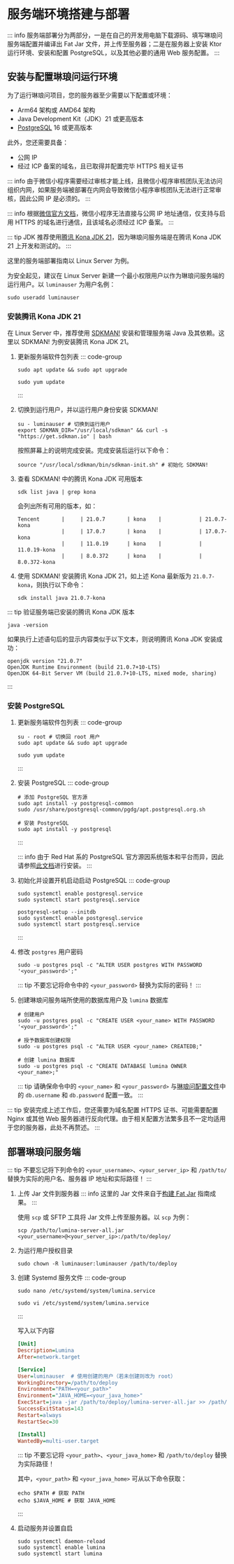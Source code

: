 # 服务端环境搭建与部署 <Badge type="tip" text="尚未完成" />

::: info
服务端部署分为两部分，一是在自己的开发用电脑下载源码、填写琳琅问服务端配置并编译出 Fat Jar 文件，并上传至服务器；二是在服务器上安装 Ktor 运行环境、安装和配置 PostgreSQL，以及其他必要的通用 Web 服务配置。
:::

## 安装与配置琳琅问运行环境

为了运行琳琅问项目，您的服务器至少需要以下配置或环境：

- Arm64 架构或 AMD64 架构
- Java Development Kit（JDK）21 或更高版本
- [PostgreSQL](https://www.postgresql.org/) 16 或更高版本

此外，您还需要具备：

- 公网 IP
- 经过 ICP 备案的域名，且已取得并配置完毕 HTTPS 相关证书

::: info
由于微信小程序需要经过审核才能上线，且微信小程序审核团队无法访问组织内网，如果服务端被部署在内网会导致微信小程序审核团队无法进行正常审核，因此公网 IP 是必须的。
:::

::: info
根据[微信官方文档](https://developers.weixin.qq.com/miniprogram/dev/framework/ability/network.html)，微信小程序无法直接与公网 IP 地址通信，仅支持与启用 HTTPS 的域名进行通信，且该域名必须经过 ICP 备案。
:::

::: tip
JDK 推荐使用[腾讯 Kona JDK 21](https://github.com/Tencent/TencentKona-21)，因为琳琅问服务端是在腾讯 Kona JDK 21 上开发和测试的。
:::

这里的服务端部署指南以 Linux Server 为例。

为安全起见，建议在 Linux Server 新建一个最小权限用户以作为琳琅问服务端的运行用户。以 `luminauser` 为用户名例：

```Shell
sudo useradd luminauser
```

### 安装腾讯 Kona JDK 21

在 Linux Server 中，推荐使用 [SDKMAN!](https://sdkman.io/) 安装和管理服务端 Java 及其依赖。这里以 SDKMAN! 为例安装腾讯 Kona JDK 21。

1. 更新服务端软件包列表
    ::: code-group
    ```Shell [Debian 系]
    sudo apt update && sudo apt upgrade
    ```

    ```Shell [Red Hat 系]
    sudo yum update
    ```
    :::
2. 切换到运行用户，并以运行用户身份安装 SDKMAN!
    ```Shell
    su - luminauser # 切换到运行用户
    export SDKMAN_DIR="/usr/local/sdkman" && curl -s "https://get.sdkman.io" | bash
    ```

    按照屏幕上的说明完成安装。完成安装后运行以下命令：
    
    ```Shell
    source "/usr/local/sdkman/bin/sdkman-init.sh" # 初始化 SDKMAN!
    ```
3. 查看 SDKMAN! 中的腾讯 Kona JDK 可用版本
    ```Shell
    sdk list java | grep kona
    ```
   
    会列出所有可用的版本，如：

    ```Text
    Tencent       |     | 21.0.7       | kona    |            | 21.0.7-kona
                  |     | 17.0.7       | kona    |            | 17.0.7-kona
                  |     | 11.0.19      | kona    |            | 11.0.19-kona
                  |     | 8.0.372      | kona    |            | 8.0.372-kona
    ```
4. 使用 SDKMAN! 安装腾讯 Kona JDK 21，如上述 Kona 最新版为 `21.0.7-kona`，则执行以下命令：
    ```Shell
    sdk install java 21.0.7-kona
    ```

::: tip
验证服务端已安装的腾讯 Kona JDK 版本

```Shell
java -version
```

如果执行上述语句后的显示内容类似于以下文本，则说明腾讯 Kona JDK 安装成功：

```Text
openjdk version "21.0.7"
OpenJDK Runtime Environment (build 21.0.7+10-LTS)
OpenJDK 64-Bit Server VM (build 21.0.7+10-LTS, mixed mode, sharing)
```
:::

### 安装 PostgreSQL

1. 更新服务端软件包列表
    ::: code-group
    ```Shell [Debian 系]
    su - root # 切换回 root 用户 
    sudo apt update && sudo apt upgrade
    ```

    ```Shell [Red Hat 系]
    sudo yum update
    ```
    :::
2. 安装 PostgreSQL
    ::: code-group
    ```Shell [Debian 系]
    # 添加 PostgreSQL 官方源
    sudo apt install -y postgresql-common
    sudo /usr/share/postgresql-common/pgdg/apt.postgresql.org.sh
    
    # 安装 PostgreSQL
    sudo apt install -y postgresql
    ```
    :::
    
    ::: info
    由于 Red Hat 系的 PostgreSQL 官方源因系统版本和平台而异，因此请参照[此文档](https://www.postgresql.org/download/linux/redhat/)进行安装。
    :::
3. 初始化并设置开机启动启动 PostgreSQL
    ::: code-group
    ```Shell [Debian 系]
    sudo systemctl enable postgresql.service
    sudo systemctl start postgresql.service
    ```

    ```Shell [Red Hat 系]
    postgresql-setup --initdb
    sudo systemctl enable postgresql.service
    sudo systemctl start postgresql.service
    ```
   :::
4. 修改 `postgres` 用户密码
    ```Shell
    sudo -u postgres psql -c "ALTER USER postgres WITH PASSWORD '<your_password>';"
    ```
    
    ::: tip
    不要忘记将命令中的 `<your_password>` 替换为实际的密码！
    :::
5. 创建琳琅问服务端所使用的数据库用户及 `lumina` 数据库
    ```Shell
    # 创建用户
    sudo -u postgres psql -c "CREATE USER <your_name> WITH PASSWORD '<your_password>';"

    # 授予数据库创建权限
    sudo -u postgres psql -c "ALTER USER <your_name> CREATEDB;"
    
    # 创建 lumina 数据库
    sudo -u postgres psql -c "CREATE DATABASE lumina OWNER <your_name>;"
    ```

   ::: tip
   请确保命令中的 `<your_name>` 和 `<your_password>` 与[琳琅问配置文件](./build-fat-jar#下载源码并填写配置)中的 `db.username` 和 `db.password` 配置一致。
   :::

::: tip
安装完成上述工作后，您还需要为域名配置 HTTPS 证书、可能需要配置 Nginx 或其他 Web 服务器进行反向代理。由于相关配置方法繁多且不一定均适用于您的服务器，此处不再赘述。
:::

## 部署琳琅问服务端

::: tip
不要忘记将下列命令的 `<your_username>`、`<your_server_ip>` 和 `/path/to/` 替换为实际的用户名、服务器 IP 地址和实际路径！
:::

1. 上传 Jar 文件到服务器
    ::: info
    这里的 Jar 文件来自于[构建 Fat Jar](./build-fat-jar.md) 指南成果。
    :::
    
    使用 `scp` 或 SFTP 工具将 Jar 文件上传至服务器。以 `scp` 为例：

    ```Shell
    scp /path/to/lumina-server-all.jar <your_username>@<your_server_ip>:/path/to/deploy/
    ```
2. 为运行用户授权目录
    ```Shell
    sudo chown -R luminauser:luminauser /path/to/deploy
    ```
3. 创建 Systemd 服务文件
    ::: code-group
    ```Shell [Debian 系]
    sudo nano /etc/systemd/system/lumina.service
    ```
   
    ```Shell [Red Hat 系]
    sudo vi /etc/systemd/system/lumina.service
    ```
    :::

    写入以下内容

    ```Ini
    [Unit]
    Description=Lumina
    After=network.target

    [Service]
    User=luminauser  # 使用创建的用户（若未创建则改为 root）
    WorkingDirectory=/path/to/deploy
    Environment="PATH=<your_path>"
    Environment="JAVA_HOME=<your_java_home>"
    ExecStart=java -jar /path/to/deploy/lumina-server-all.jar >> /path/to/deploy/lumina.log 2>&1 # 启动服务并重定向日志
    SuccessExitStatus=143
    Restart=always
    RestartSec=30

    [Install]
    WantedBy=multi-user.target
    ```
   
    ::: tip
    不要忘记将 `<your_path>`、`<your_java_home>` 和 `/path/to/deploy` 替换为实际路径！

    其中，`<your_path>` 和 `<your_java_home>` 可从以下命令获取：
    
    ```Shell
    echo $PATH # 获取 PATH
    echo $JAVA_HOME # 获取 JAVA_HOME
    ```
    :::
4. 启动服务并设置自启
    ```Shell
    sudo systemctl daemon-reload
    sudo systemctl enable lumina
    sudo systemctl start lumina
    ```